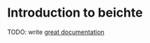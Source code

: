 # Introduction to beichte

TODO: write [great documentation](http://jacobian.org/writing/what-to-write/)
